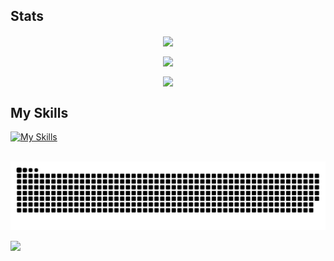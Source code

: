 ## Stats
<p align="center"> 
  <img align="center" src="https://github-readme-stats.vercel.app/api/top-langs/?username=hoangminhtran94&layout=donut&langs_count=10&theme=transparent"/>
</p>
<p align="center"> 
  <img align="center" src="https://github-readme-stats.vercel.app/api?username=hoangminhtran94&show_icons=true&rank_icon=github&hide=stars&theme=transparent"/>
</p>
<p align="center"> 
  <img align="center" src="https://streak-stats.demolab.com/?user=hoangminhtran94&ring=4F1FEB&currStreakLabel=4F1FEB&theme=transparent"/>
</p>

## My Skills

[![My Skills](https://skillicons.dev/icons?i=js,ts,react,vue,php,laravel,express,firebase,figma,cs,java,html,css,docker,dotnet,graphql,mongodb,mysql,nestjs,netlify,nextjs,nodejs,postgres,prisma,remix,sqlite,svelte,tailwind,angular,kubernetes,spring,django,py,deno,flutter)](https://skillicons.dev)
<br>
<br>
<picture>

  <source media="(prefers-color-scheme: dark)" srcset="https://github.com/hoangminhtran94/hoangminhtran94/blob/output/github-contribution-grid-snake-dark.svg">
  <source media="(prefers-color-scheme: light)" srcset="https://github.com/hoangminhtran94/hoangminhtran94/blob/output/github-contribution-grid-snake.svg">
  <img alt="github contribution grid snake animation" src="https://github.com/hoangminhtran94/hoangminhtran94/blob/output/github-contribution-grid-snake.svg">
</picture>
<br>

![](https://komarev.com/ghpvc/?username=hoangminhtran94&style=flat-square)
